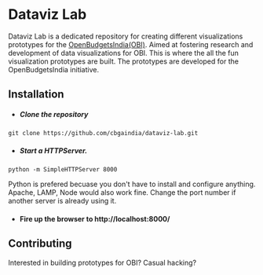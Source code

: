 # Dataviz Lab
Dataviz Lab is a dedicated repository for creating different visualizations prototypes for the [OpenBudgetsIndia(OBI)](https://openbudgetsindia.org/). Aimed at fostering research and development of data visualizations for OBI. This is where the all the fun visualization prototypes are built. The prototypes are developed for the OpenBudgetsIndia initiative.

## Installation
- ##### Clone the repository
```
git clone https://github.com/cbgaindia/dataviz-lab.git
```
- ##### Start a HTTPServer.
```
python -m SimpleHTTPServer 8000 
```
Python is prefered becuase you don't have to install and configure anything. Apache, LAMP, Node would also work fine.
Change the port number if another server is already using it. 

- #### Fire up the browser to http://localhost:8000/

## Contributing
Interested in building prototypes for OBI? Casual hacking?
